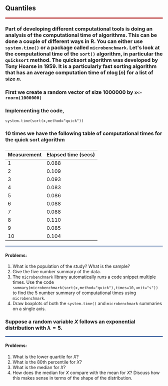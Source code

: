 <h2> Quantiles </h2>
<hr style="height: 3px; background-color: #AA0000;" />

### Part of developing different computational tools is doing an analysis of the computational time of algorithms. This can be done a couple of different ways in R. You can either use `system.time()` or a package called `microbenchmark`. Let's look at the computational time of the `sort()` algorithm, in particular the `quicksort` method. The quicksort algorithm was developed by Tony Hoarse in 1959. It is a particularly fast sorting algorithm that has an average computation time of $n\log(n)$ for a list of size $n$.

### First we create a random vector of size 1000000 by `x<-rnorm(1000000)`

### Implementing the code,
```
system.time(sort(x,method="quick"))
```
### 10 times we have the following table of computational times for the quick sort algorithm

<h3>

| Measurement | Elapsed time (secs)|
| -           | -           |
| 1    |  0.088  |
| 2    |  0.109  |
| 3    |  0.093  |
| 4    |  0.083  |
| 5    |  0.086  |
| 6    |  0.088  |
| 7    |  0.088  |
| 8    |  0.110  |
| 9    |  0.085  |
| 10   |  0.104 |

</h3>
<hr style="height: 2px; background-color: #003282;" />

<h4> Problems: </h4>

1. What is the population of the study? What is the sample?
2. Give the five number summary of the data.
3. The `microbenchmark` library automatically runs a code snippet multiple times. Use the code `summary(microbenchmark(sort(x,method="quick"),times=10,unit="s"))` to find the 5 number summary of computational times using `microbenchmark`.
4. Draw boxplots of both the `system.time()` and `microbenchmark` summaries on a single axis.

### Suppose a random variable $X$ follows an exponential distribution with $\lambda=5$.
<hr style="height: 2px; background-color: #003282;" />
<h4>Problems: </h4>

1. What is the lower quartile for $X$?
2. What is the 80th percentile for $X$?
3. What is the median for $X$?
4. How does the median for $X$ compare with the mean for $X$? Discuss how this makes sense in terms of the shape of the distribution.
